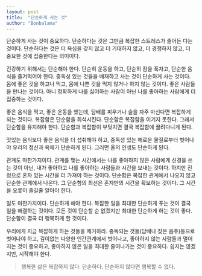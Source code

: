 ```yaml
---
layout: post
title:  "단순하게 사는 것"
author: "Bonbalama"
---
```


단순하게 사는 것이 중요하다. 단순하다는 것은 그만큼 복잡한 스트레스가 줄어든 다는 것이다. 단순하다는 것은 더 욕심을 갖지 않고 더 기대하지 않고, 더 경쟁하지 않고, 더  중요한 것에 집중한다는 의미이다.

건강하기 위해서는 단순해야 한다. 단순히 운동을 하고, 단순히 잠을 푹자고, 단순한 음식을 즐겨먹어야 한다. 중독성 있는 것을을 배재하고 사는 것이 단순하게 사는 것이다. 몸에 좋은 것을 하고나 먹고, 몸에 나쁜 것을 먹지 않거나 하지 않는 것이다.  좋은 사람들을 만나는 것이다. 아니 정확하게 나를 싫어하는 사람이 아닌 나를 좋아하는 사람에게 더 집중하는 것이다.

좋은 음식을 먹고, 좋은 운동을 했는데,  담배를 피우거나 술을 자주 마신다면 복잡하게 되는 것이다.  복잡함은 단순함을 희석시킨다. 단순함은 복잡함을 이기지 못한다. 그래서 단순함을 유지해야 한다. 단순함과 복잡함이 부딪치면 결국 복잡함에 끌려다니게 된다. 

맛있는 음식보다 좋은 음식을 더 섭취해야 하고, 중독성 있는 해로운 물질로부터 벗어나야 우리의 정신과 육체가 단순하게 된다. 그러면 울의 인생도 단순하게 된다. 

관계도 마찬가지이다. 관계를 맺는 시간에서는 나를 좋아하지 않은 사람에게 신경을 쓰는 것이 아닌, 내가 좋아하고 나를 좋아하는 사람들과 시간을 보내는 것이다. 하지만 진정으로 혼자 있는 시간을 더 가져야 하는 것이다.  단순함은 복잡한 관계에서 나오지 않고 단순한 관계에서 나온다. 그 단순함의 최선은 혼자만의 시간을 확보하는 것이다. 그 시간을 오롯이 즐길줄 알아야 한다. 

일도 마찬가지이다. 단순하게 해야 한다. 복잡한 일을 최대한 단순하게 푸는 것이 결국 일을 해결하는 것이다.  모든 것이 단순할 순 없겠지만 최대한 단순하게 하는 것이 좋다. 단순함이 결국 더 행복하게 할 것이다.

우리에게 지금 복잡하게 하는 것들을 제거하라. 중독되는 것들(담배나 잦은 음주)등으로 벗어나야 하고,  깊이없는 다양한 인간관계에서 벗어나고, 좋아하지 않는 사람들과 멀어지는 것이 중요하고, 좋아하지 않은 일을 최대한 줄여나가는 것이 중요하다.  쉽지는 않겠지만, 시작해야 한다. 

> 행복한 삶은 복잡하지 않다. 단순하다. 단순하지 않다면 행복할 수 없다. 